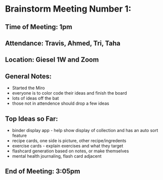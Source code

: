 # Brainstorm Meeting Number 1:

## Time of Meeting: 1pm

## Attendance: Travis, Ahmed, Tri, Taha

## Location: Giesel 1W and Zoom

## General Notes:
  - Started the Miro
  - everyone is to color code their ideas and finish the board
  - lots of ideas off the bat
  - those not in attendence should drop a few ideas

## Top Ideas so Far:
  - binder display app - help show display of collection and has an auto sort feature
  - recipe cards, one side is picture, other recipe/ingredents
  - exercise cards - explain exercises and what they target
  - flashcard generation based on notes, or make themselves
  - mental health journaling, flash card adjacent

## End of Meeting: 3:05pm
